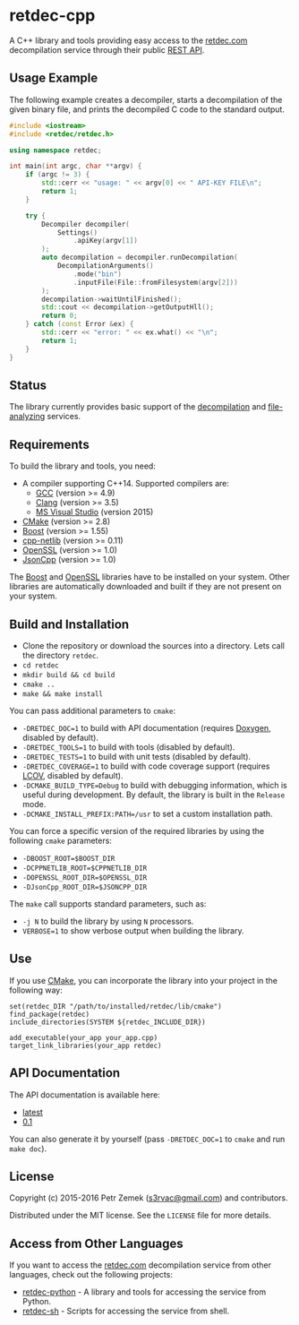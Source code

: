 retdec-cpp
==========

A C++ library and tools providing easy access to the
[retdec.com](https://retdec.com) decompilation service through their public
[REST API](https://retdec.com/api/).

Usage Example
-------------

The following example creates a decompiler, starts a decompilation of the given
binary file, and prints the decompiled C code to the standard output.

``` cpp
#include <iostream>
#include <retdec/retdec.h>

using namespace retdec;

int main(int argc, char **argv) {
    if (argc != 3) {
        std::cerr << "usage: " << argv[0] << " API-KEY FILE\n";
        return 1;
    }

    try {
        Decompiler decompiler(
            Settings()
                .apiKey(argv[1])
        );
        auto decompilation = decompiler.runDecompilation(
            DecompilationArguments()
                .mode("bin")
                .inputFile(File::fromFilesystem(argv[2]))
        );
        decompilation->waitUntilFinished();
        std::cout << decompilation->getOutputHll();
        return 0;
    } catch (const Error &ex) {
        std::cerr << "error: " << ex.what() << "\n";
        return 1;
    }
}
```

Status
------

The library currently provides basic support of the
[decompilation](https://retdec.com/api/docs/decompiler.html) and
[file-analyzing](https://retdec.com/api/docs/fileinfo.html) services.

Requirements
------------

To build the library and tools, you need:
* A compiler supporting C++14. Supported compilers are:
  * [GCC](https://gcc.gnu.org/) (version >= 4.9)
  * [Clang](http://clang.llvm.org/) (version >= 3.5)
  * [MS Visual Studio](https://www.visualstudio.com/) (version 2015)
* [CMake](https://cmake.org/) (version >= 2.8)
* [Boost](http://www.boost.org/) (version >= 1.55)
* [cpp-netlib](http://cpp-netlib.org/) (version >= 0.11)
* [OpenSSL](https://www.openssl.org/) (version >= 1.0)
* [JsonCpp](https://github.com/open-source-parsers/jsoncpp) (version >= 1.0)

The [Boost](http://www.boost.org/) and [OpenSSL](https://www.openssl.org/)
libraries have to be installed on your system. Other libraries are
automatically downloaded and built if they are not present on your system.

Build and Installation
----------------------

* Clone the repository or download the sources into a directory. Lets call the
  directory `retdec`.
* `cd retdec`
* `mkdir build && cd build`
* `cmake ..`
* `make && make install`

You can pass additional parameters to `cmake`:
* `-DRETDEC_DOC=1` to build with API documentation (requires
    [Doxygen](http://www.doxygen.org/), disabled by default).
* `-DRETDEC_TOOLS=1` to build with tools (disabled by default).
* `-DRETDEC_TESTS=1` to build with unit tests (disabled by default).
* `-DRETDEC_COVERAGE=1` to build with code coverage support (requires
    [LCOV](http://ltp.sourceforge.net/coverage/lcov.php), disabled by default).
* `-DCMAKE_BUILD_TYPE=Debug` to build with debugging information, which is
    useful during development. By default, the library is built in the
    `Release` mode.
* `-DCMAKE_INSTALL_PREFIX:PATH=/usr` to set a custom installation path.

You can force a specific version of the required libraries by using the
following `cmake` parameters:
* `-DBOOST_ROOT=$BOOST_DIR`
* `-DCPPNETLIB_ROOT=$CPPNETLIB_DIR`
* `-DOPENSSL_ROOT_DIR=$OPENSSL_DIR`
* `-DJsonCpp_ROOT_DIR=$JSONCPP_DIR`

The `make` call supports standard parameters, such as:
* `-j N` to build the library by using `N` processors.
* `VERBOSE=1` to show verbose output when building the library.

Use
---

If you use [CMake](https://cmake.org/), you can incorporate the library into
your project in the following way:

```
set(retdec_DIR "/path/to/installed/retdec/lib/cmake")
find_package(retdec)
include_directories(SYSTEM ${retdec_INCLUDE_DIR})

add_executable(your_app your_app.cpp)
target_link_libraries(your_app retdec)
```

API Documentation
-----------------

The API documentation is available here:
* [latest](http://projects.petrzemek.net/retdec-cpp/doc/)
* [0.1](http://projects.petrzemek.net/retdec-cpp/doc/0.1/)

You can also generate it by yourself (pass `-DRETDEC_DOC=1` to `cmake` and run
`make doc`).

License
-------

Copyright (c) 2015-2016 Petr Zemek (<s3rvac@gmail.com>) and contributors.

Distributed under the MIT license. See the `LICENSE` file for more details.

Access from Other Languages
---------------------------

If you want to access the [retdec.com](https://retdec.com) decompilation
service from other languages, check out the following projects:

* [retdec-python](https://github.com/s3rvac/retdec-python) - A library and
  tools for accessing the service from Python.
* [retdec-sh](https://github.com/s3rvac/retdec-sh) - Scripts for accessing the
  service from shell.

